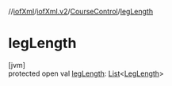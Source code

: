 //[iofXml](../../../index.md)/[iofXml.v2](../index.md)/[CourseControl](index.md)/[legLength](leg-length.md)

# legLength

[jvm]\
protected open val [legLength](leg-length.md): [List](https://docs.oracle.com/javase/8/docs/api/java/util/List.html)<[LegLength](../-leg-length/index.md)>
